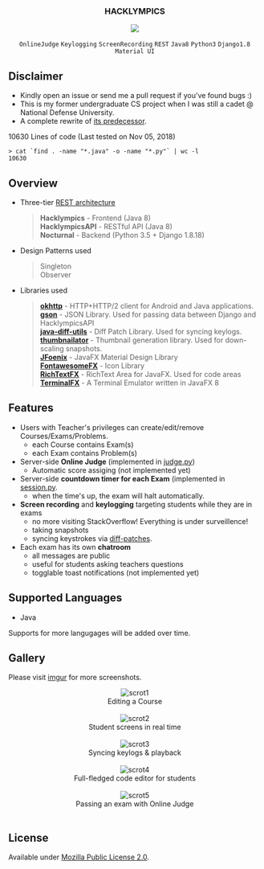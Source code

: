 <div align="center">
<h3>HACKLYMPICS</h3>
<img src="https://github.com/aesophor/Hacklympics/raw/master/.meta/Dashboard.png">

`OnlineJudge` `Keylogging` `ScreenRecording` `REST` `Java8` `Python3` `Django1.8` `Material UI`
</div>

## Disclaimer
* Kindly open an issue or send me a pull request if you've found bugs :)
* This is my former undergraduate CS project when I was still a cadet @ National Defense University.
* A  complete rewrite of [its predecessor](https://github.com/Max-Projects).

10630 Lines of code (Last tested on Nov 05, 2018)
```
> cat `find . -name "*.java" -o -name "*.py"` | wc -l
10630
```

## Overview
* Three-tier [REST architecture](https://en.wikipedia.org/wiki/Representational_state_transfer)
  > **Hacklympics** - Frontend (Java 8)    
  > **HacklympicsAPI** - RESTful API (Java 8)    
  > **Nocturnal** - Backend (Python 3.5 + Django 1.8.18)    

 * Design Patterns used
   > Singleton    
   > Observer    

* Libraries used
  
  > **[okhttp](https://github.com/square/okhttp)** - HTTP+HTTP/2 client for Android and Java applications.    
  > **[gson](https://github.com/google/gson)** -  JSON Library. Used for passing data between Django and HacklympicsAPI    
  >  **[java-diff-utils](https://code.google.com/archive/p/java-diff-utils/#!)** - Diff Patch Library. Used for syncing keylogs.    
  >  **[thumbnailator](https://github.com/coobird/thumbnailator)** - Thumbnail generation library. Used for down-scaling snapshots.    
  > **[JFoenix](https://github.com/jfoenixadmin/JFoenix)** - JavaFX Material Design Library    
  > **[FontawesomeFX](https://bitbucket.org/Jerady/fontawesomefx)** - Icon Library    
  > **[RichTextFX](https://github.com/FXMisc/RichTextFX)** - RichText Area for JavaFX. Used for code areas    
  > **[TerminalFX](https://github.com/javaterminal/TerminalFX)** - A Terminal Emulator written in JavaFX 8    

## Features
* Users with Teacher's privileges can create/edit/remove Courses/Exams/Problems.
  * each Course contains Exam(s)
  * each Exam contains Problem(s)
* Server-side **Online Judge** (implemented in  [judge.py](https://github.com/aesophor/Hacklympics/blob/master/Nocturnal/hacklympics/judge.py))
  * Automatic score assiging (not implemented yet)
* Server-side **countdown timer for each Exam** (implemented in [session.py](https://github.com/aesophor/Hacklympics/blob/9b3166e13aca28ca29bd304db087336081c48a45/Nocturnal/hacklympics/sessions.py#L85).
  * when the time's up, the exam will halt automatically.
* **Screen recording** and **keylogging** targeting students while they are in exams
  * no more visiting StackOverflow! Everything is under surveillence!
  * taking snapshots
  * syncing keystrokes via [diff-patches](https://github.com/aesophor/Hacklympics/blob/master/Hacklympics/src/com/hacklympics/common/code).
* Each exam has its own **chatroom**
  *  all messages are public
  * useful for students asking teachers questions
  * togglable toast notifications (not implemented yet)

## Supported Languages
* Java

Supports for more langugages will be added over time.


## Gallery
Please visit [imgur](https://imgur.com/a/wuw9Yaa) for more screenshots.
<div align="center">
    <img src="https://github.com/aesophor/Hacklympics/raw/master/.meta/teacher/EditMaterials - Course.png" alt="scrot1"><br>Editing a Course
    <br><br>
    <img src="https://github.com/aesophor/Hacklympics/raw/master/.meta/teacher/Proctor - Snapshots.png" alt="scrot2"><br>Student screens in real time
    <br><br>
    <img src="https://github.com/aesophor/Hacklympics/raw/master/.meta/teacher/Proctor - Keystrokes.png" alt="scrot3"><br>Syncing keylogs & playback
    <br><br>
    <img src="https://github.com/aesophor/Hacklympics/raw/master/.meta/student/TakeExam - Code.png" alt="scrot4"><br>Full-fledged code editor for students
    <br><br>
    <img src="https://github.com/aesophor/Hacklympics/raw/master/.meta/student/TakeExam - OnlineJudge.png" alt="scrot5"><br>Passing an exam with Online Judge
    <br><br>

</div>

## License
Available under [Mozilla Public License 2.0](https://github.com/aesophor/hacklympics/blob/master/LICENSE).

